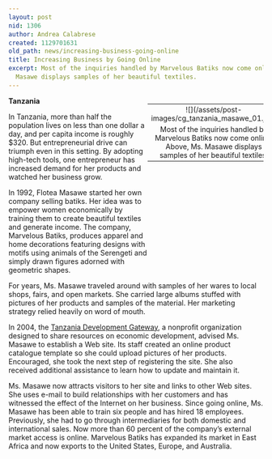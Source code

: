 ```yaml
---
layout: post
nid: 1306
author: Andrea Calabrese
created: 1129701631
old_path: news/increasing-business-going-online
title: Increasing Business by Going Online
excerpt: Most of the inquiries handled by Marvelous Batiks now come online. Above, Ms.
  Masawe displays samples of her beautiful textiles.
---
```


<table align="right" border="0" style="width:229px;height:312px;"><tbody><tr><td align="center" valign="middle">![](/assets/post-images/cg_tanzania_masawe_01.jpg)</td></tr><tr><td align="center" valign="bottom">Most of the inquiries handled by Marvelous Batiks now come online. Above, Ms. Masawe displays samples of her beautiful textiles.</td></tr></tbody></table>

**Tanzania**

In Tanzania, more than half the population lives on less than one dollar a day, and per capita income is roughly $320. But entrepreneurial drive can triumph even in this setting. By adopting high-tech tools, one entrepreneur has increased demand for her products and watched her business grow.

In 1992, Flotea Masawe started her own company selling batiks. Her idea was to empower women economically by training them to create beautiful textiles and generate income. The company, Marvelous Batiks, produces apparel and home decorations featuring designs with motifs using animals of the Serengeti and simply drawn figures adorned with geometric shapes.

For years, Ms. Masawe traveled around with samples of her wares to local shops, fairs, and open markets. She carried large albums stuffed with pictures of her products and samples of the material. Her marketing strategy relied heavily on word of mouth.

In 2004, the [Tanzania Development Gateway](http://www.tanzaniagateway.org/ "Tanzania CG"), a nonprofit organization designed to share resources on economic development, advised Ms. Masawe to establish a Web site. Its staff created an online product catalogue template so she could upload pictures of her products. Encouraged, she took the next step of registering the site. She also received additional assistance to learn how to update and maintain it.

Ms. Masawe now attracts visitors to her site and links to other Web sites. She uses e-mail to build relationships with her customers and has witnessed the effect of the Internet on her business. Since going online, Ms. Masawe has been able to train six people and has hired 18 employees. Previously, she had to go through intermediaries for both domestic and international sales. Now more than 60 percent of the company’s external market access is online. Marvelous Batiks has expanded its market in East Africa and now exports to the United States, Europe, and Australia.

